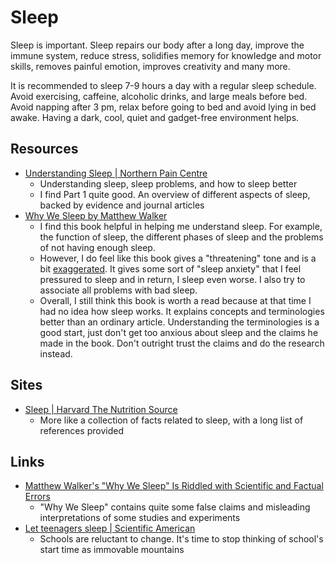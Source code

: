 # Sleep

Sleep is important. Sleep repairs our body after a long day, improve the immune
system, reduce stress, solidifies memory for knowledge and motor skills, removes
painful emotion, improves creativity and many more.

It is recommended to sleep 7-9 hours a day with a regular sleep schedule. Avoid
exercising, caffeine, alcoholic drinks, and large meals before bed. Avoid
napping after 3 pm, relax before going to bed and avoid lying in bed awake.
Having a dark, cool, quiet and gadget-free environment helps.

## Resources

- [Understanding Sleep | Northern Pain Centre](https://www.northernpaincentre.com.au/wellness/chronic-pain-sleep/)
  - Understanding sleep, sleep problems, and how to sleep better
  - I find Part 1 quite good. An overview of different aspects of sleep, backed
    by evidence and journal articles
- [Why We Sleep by Matthew Walker](https://www.goodreads.com/book/show/34466963-why-we-sleep)
  - I find this book helpful in helping me understand sleep. For example, the
    function of sleep, the different phases of sleep and the problems of not
    having enough sleep.
  - However, I do feel like this book gives a "threatening" tone and is a bit
    [exaggerated](https://guzey.com/books/why-we-sleep/). It gives some sort of
    "sleep anxiety" that I feel pressured to sleep and in return, I sleep even
    worse. I also try to associate all problems with bad sleep.
  - Overall, I still think this book is worth a read because at that time I had
    no idea how sleep works. It explains concepts and terminologies better than
    an ordinary article. Understanding the terminologies is a good start, just
    don't get too anxious about sleep and the claims he made in the book. Don't
    outright trust the claims and do the research instead.

## Sites

- [Sleep | Harvard The Nutrition Source](https://www.hsph.harvard.edu/nutritionsource/sleep/)
  - More like a collection of facts related to sleep, with a long list of
    references provided

## Links

- [Matthew Walker's "Why We Sleep" Is Riddled with Scientific and Factual Errors](https://guzey.com/books/why-we-sleep/)
  - "Why We Sleep" contains quite some false claims and misleading
    interpretations of some studies and experiments
- [Let teenagers sleep | Scientific American](https://www.scientificamerican.com/article/let-teenagers-sleep/)
  - Schools are reluctant to change. It's time to stop thinking of school's
    start time as immovable mountains
